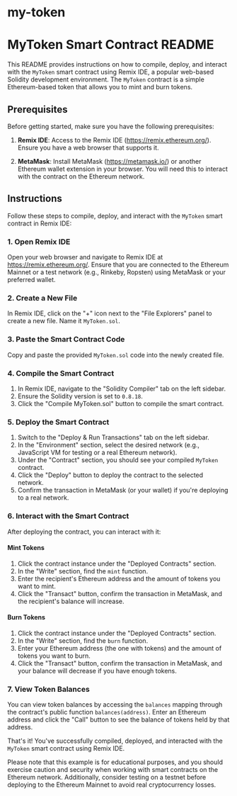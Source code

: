 # my-token

# MyToken Smart Contract README

This README provides instructions on how to compile, deploy, and interact with the `MyToken` smart contract using Remix IDE, a popular web-based Solidity development environment. The `MyToken` contract is a simple Ethereum-based token that allows you to mint and burn tokens.

## Prerequisites

Before getting started, make sure you have the following prerequisites:

1. **Remix IDE**: Access to the Remix IDE (https://remix.ethereum.org/). Ensure you have a web browser that supports it.

2. **MetaMask**: Install MetaMask (https://metamask.io/) or another Ethereum wallet extension in your browser. You will need this to interact with the contract on the Ethereum network.

## Instructions

Follow these steps to compile, deploy, and interact with the `MyToken` smart contract in Remix IDE:

### 1. Open Remix IDE

Open your web browser and navigate to Remix IDE at https://remix.ethereum.org/. Ensure that you are connected to the Ethereum Mainnet or a test network (e.g., Rinkeby, Ropsten) using MetaMask or your preferred wallet.

### 2. Create a New File

In Remix IDE, click on the "+" icon next to the "File Explorers" panel to create a new file. Name it `MyToken.sol`.

### 3. Paste the Smart Contract Code

Copy and paste the provided `MyToken.sol` code into the newly created file.

### 4. Compile the Smart Contract

1. In Remix IDE, navigate to the "Solidity Compiler" tab on the left sidebar.
2. Ensure the Solidity version is set to `0.8.18`.
3. Click the "Compile MyToken.sol" button to compile the smart contract.

### 5. Deploy the Smart Contract

1. Switch to the "Deploy & Run Transactions" tab on the left sidebar.
2. In the "Environment" section, select the desired network (e.g., JavaScript VM for testing or a real Ethereum network).
3. Under the "Contract" section, you should see your compiled `MyToken` contract.
4. Click the "Deploy" button to deploy the contract to the selected network.
5. Confirm the transaction in MetaMask (or your wallet) if you're deploying to a real network.

### 6. Interact with the Smart Contract

After deploying the contract, you can interact with it:

#### Mint Tokens

1. Click the contract instance under the "Deployed Contracts" section.
2. In the "Write" section, find the `mint` function.
3. Enter the recipient's Ethereum address and the amount of tokens you want to mint.
4. Click the "Transact" button, confirm the transaction in MetaMask, and the recipient's balance will increase.

#### Burn Tokens

1. Click the contract instance under the "Deployed Contracts" section.
2. In the "Write" section, find the `burn` function.
3. Enter your Ethereum address (the one with tokens) and the amount of tokens you want to burn.
4. Click the "Transact" button, confirm the transaction in MetaMask, and your balance will decrease if you have enough tokens.

### 7. View Token Balances

You can view token balances by accessing the `balances` mapping through the contract's public function `balances(address)`. Enter an Ethereum address and click the "Call" button to see the balance of tokens held by that address.

That's it! You've successfully compiled, deployed, and interacted with the `MyToken` smart contract using Remix IDE.

Please note that this example is for educational purposes, and you should exercise caution and security when working with smart contracts on the Ethereum network. Additionally, consider testing on a testnet before deploying to the Ethereum Mainnet to avoid real cryptocurrency losses.
